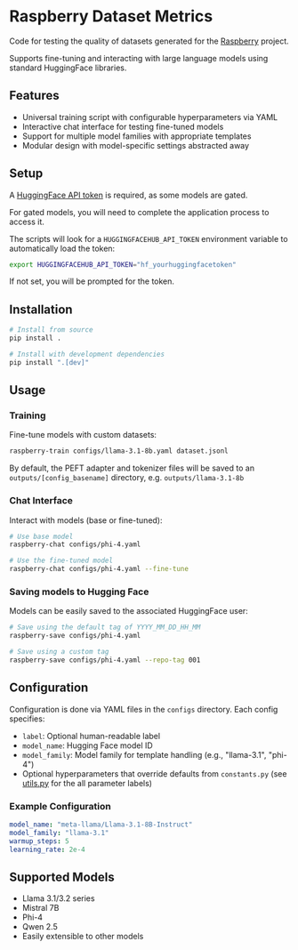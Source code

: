 # Raspberry Dataset Metrics

Code for testing the quality of datasets generated for the [Raspberry](https://github.com/daveshap/Raspberry) project.

Supports fine-tuning and interacting with large language models using standard HuggingFace libraries.


## Features

- Universal training script with configurable hyperparameters via YAML
- Interactive chat interface for testing fine-tuned models
- Support for multiple model families with appropriate templates
- Modular design with model-specific settings abstracted away


## Setup

A [HuggingFace API token](https://huggingface.co/settings/tokens) is required, as some models are gated.

For gated models, you will need to complete the application process to access it.

The scripts will look for a `HUGGINGFACEHUB_API_TOKEN` environment variable to automatically load the token:

```bash
export HUGGINGFACEHUB_API_TOKEN="hf_yourhuggingfacetoken"
```

If not set, you will be prompted for the token.


## Installation

```bash
# Install from source
pip install .

# Install with development dependencies
pip install ".[dev]"
```


## Usage

### Training

Fine-tune models with custom datasets:

```bash
raspberry-train configs/llama-3.1-8b.yaml dataset.jsonl
```

By default, the PEFT adapter and tokenizer files will be saved to an `outputs/[config_basename]` directory, e.g. `outputs/llama-3.1-8b`

### Chat Interface

Interact with models (base or fine-tuned):

```bash
# Use base model
raspberry-chat configs/phi-4.yaml

# Use the fine-tuned model
raspberry-chat configs/phi-4.yaml --fine-tune
```

### Saving models to Hugging Face

Models can be easily saved to the associated HuggingFace user:

```bash
# Save using the default tag of YYYY_MM_DD_HH_MM
raspberry-save configs/phi-4.yaml

# Save using a custom tag
raspberry-save configs/phi-4.yaml --repo-tag 001
```


## Configuration

Configuration is done via YAML files in the `configs` directory. Each config specifies:

- `label`: Optional human-readable label
- `model_name`: Hugging Face model ID
- `model_family`: Model family for template handling (e.g., "llama-3.1", "phi-4")
- Optional hyperparameters that override defaults from `constants.py` (see [utils.py](raspberry_dataset_metrics/utils.py) for the all parameter labels)

### Example Configuration

```yaml
model_name: "meta-llama/Llama-3.1-8B-Instruct"
model_family: "llama-3.1"
warmup_steps: 5
learning_rate: 2e-4
```


## Supported Models

- Llama 3.1/3.2 series
- Mistral 7B
- Phi-4
- Qwen 2.5
- Easily extensible to other models
